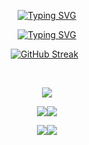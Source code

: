 <div align="center">
  
 [![Typing SVG](https://readme-typing-svg.demolab.com?font=Fira+Code&size=30&pause=1050&color=F9BC2FFF&background=291B3E00&center=true&multiline=true&width=650&height=55&lines=RAVEESHA+LOKUGE)](https://git.io/typing-svg)
  
  [![Typing SVG](https://readme-typing-svg.demolab.com?font=Fira+Code&pause=1000&color=FD7F19FF&background=291B3E00&center=true&multiline=true&width=660&height=55&lines=Undergraduate+Student+at+Kothalawala+Defence+University)](https://git.io/typing-svg)
  
  [![GitHub Streak](https://github-readme-streak-stats.herokuapp.com?user=RaveeshaLokuge&theme=gruvbox&hide_border=true&border_radius=10)](https://git.io/streak-stats)&nbsp;&nbsp;

<br>
  
  ![](http://github-profile-summary-cards.vercel.app/api/cards/profile-details?username=RaveeshaLokuge&theme=vision-friendly-dark)
  
  ![](http://github-profile-summary-cards.vercel.app/api/cards/repos-per-language?username=RaveeshaLokuge&theme=vision-friendly-dark)![](http://github-profile-summary-cards.vercel.app/api/cards/most-commit-language?username=RaveeshaLokuge&theme=vision-friendly-dark)
  
  ![](http://github-profile-summary-cards.vercel.app/api/cards/productive-time?username=RaveeshaLokuge&theme=vision-friendly-dark&utcOffset=8)![](http://github-profile-summary-cards.vercel.app/api/cards/stats?username=RaveeshaLokuge&theme=vision-friendly-dark)
</div>

